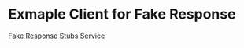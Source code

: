 # Exmaple Client for Fake Response 

[Fake Response Stubs Service](http://www.FakeResponse.com/Stubs)